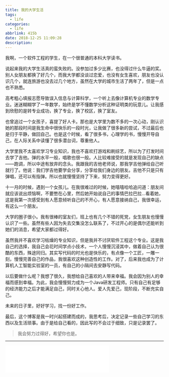 ```yaml
---
title: 我的大学生活
tags:
  - life
categories:
  - life
abbrlink: 415b
date: 2018-12-25 11:09:28
description:
---
```




我啊，一个软件工程的学生，在一个很普通的本科大学读书。



说起来我的大学生活真的蛮失败的。没参加过多少比赛，也没得过什么牛逼的奖。别人女朋友都换了好几个，而我大学都没谈过恋爱，也没有女生喜欢，朋友也没认识几个，就连旅游也没去过几个地方，虽然在大学的城市生活了两年了，但是一点也不熟悉。

<!--more-->

高考粗心填报志愿导致误入信息与计算科学，一个听上去像计算机专业的数学专业。迷迷糊糊学了一年数学，始终是学不懂数学分析这种证明类的玩意儿。让我感到欣慰的是转专业成功，换了专业，换了校区，换了室友。

也曾追过一个女孩子，喜提了好人卡。那也是大学里为数不多的一次心动，刚认识她的那段时间是我生命中很快乐的一段时光，让我做了很多新的尝试，不过最后也是归于平静，做回自己。也是这个时候，看了很多书，心理学的书，慢慢开导自己，在人际关系中读懂了很多潜台词，尊重他人。

大学里我不太喜欢学习专业知识，我也不喜欢打游戏和刷综艺，所以为了打发时间去学了吉他。弹的水平一般，唱歌也很一般。人比较难接受的就是发现自己的缺点——跑调，所以中途有放弃的念头。我跟我的吉他老师说，那我学吉他弹给自己听就行了。他说：我们学吉他要学会分享，分享给我们身边的朋友。吉他不只是只有弹唱，还可以有指弹。所以也就慢慢坚持了下来，努力变得更好。

十一月的时候，遇到一个女孩儿。在我很难过的时候，她嘻嘻哈哈追问道：朋友间就应该说出烦恼啊，不要憋在心里，然后她开始说自己的事情巴拉巴拉...看着她，这是我第一次感受到有人愿意倾听自己的不开心，有人愿意接纳自己，我很幸运，有这么一个朋友。

大学的圈子很小。我有很棒的室友们，班上也有几个不错的死党，女生朋友也慢慢认识了一些。虽然有些人因为失去交集没怎么联系了，不过开心的是偶尔还能听到她们的消息，希望大家都过得好。

虽然我并不喜欢学习枯燥的专业知识，但是我并不讨厌软件工程这个专业。这是我自己的选择，我自己会花时间学点小技术，一个人慢慢沉浸其中，做着自己认为很酷的东西，殊途同归。其实写代码的时光也是快乐的，有点像一个工匠，一雕一刻，慢慢完善自己的作品，我很喜欢这种创造性的工作。对了，后来我也成为了计算机人工智能实验室的一员，有自己的小隔间去安静写代码。

以后要做什么呢？我想了很久，我想给自己喜欢的人带来幸福。我会因为别人的幸福而感到幸福。为此，我会慢慢努力成为一个Java研发工程师。只有自己有足够的经济能力之后才能满足自己，同时关心他人。爱人先爱己，现阶段，不断充实自己。

未来的日子里，好好学习，找一份好工作。

最后，这个博客是我一时兴起搭建而成的，我思考后，决定记录一些自己学习的东西以及生活琐事。由于是给自己看的，因此写的不会过于细致，只是记录罢了。

> 我会努力过得好，希望你也是。
<hr>

<iframe frameborder="no" border="0" marginwidth="0" marginheight="0" width=330 height=86 src="//music.163.com/outchain/player?type=2&id=41462193&auto=1&height=66"></iframe>



